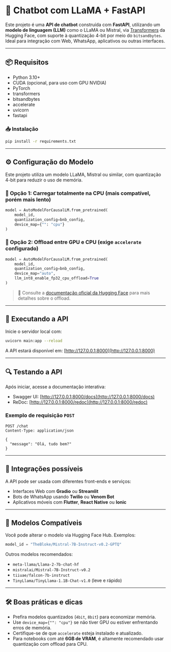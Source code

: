 
# 🤖 Chatbot com LLaMA + FastAPI

Este projeto é uma **API de chatbot** construída com **FastAPI**, utilizando um **modelo de linguagem (LLM)** como o LLaMA ou Mistral, via [Transformers](https://huggingface.co/docs/transformers/) da Hugging Face, com suporte à quantização 4-bit por meio do `bitsandbytes`. Ideal para integração com Web, WhatsApp, aplicativos ou outras interfaces.

---

## 📦 Requisitos

- Python 3.10+ 
- CUDA (opcional, para uso com GPU NVIDIA)
- PyTorch
- transformers 
- bitsandbytes
- accelerate
- uvicorn
- fastapi

### 📥 Instalação

```bash
pip install -r requirements.txt
```

---

## ⚙️ Configuração do Modelo

Este projeto utiliza um modelo LLaMA, Mistral ou similar, com quantização 4-bit para reduzir o uso de memória.

### 🔹 Opção 1: Carregar totalmente na CPU (mais compatível, porém mais lento)

```python
model = AutoModelForCausalLM.from_pretrained(
    model_id,
    quantization_config=bnb_config,
    device_map={"": "cpu"}
)
```

### 🔹 Opção 2: Offload entre GPU e CPU (exige `accelerate` configurado)

```python
model = AutoModelForCausalLM.from_pretrained(
    model_id,
    quantization_config=bnb_config,
    device_map="auto",
    llm_int8_enable_fp32_cpu_offload=True
)
```

> 🔗 Consulte a [documentação oficial da Hugging Face](https://huggingface.co/docs/transformers/main/en/main_classes/quantization#offload-between-cpu-and-gpu) para mais detalhes sobre o offload.

---

## 🚀 Executando a API

Inicie o servidor local com:

```bash
uvicorn main:app --reload
```

A API estará disponível em: [http://127.0.0.1:8000](http://127.0.0.1:8000)

---

## 🔍 Testando a API

Após iniciar, acesse a documentação interativa:

- Swagger UI: [http://127.0.0.1:8000/docs](http://127.0.0.1:8000/docs)
- ReDoc: [http://127.0.0.1:8000/redoc](http://127.0.0.1:8000/redoc)

### Exemplo de requisição `POST`

```http
POST /chat
Content-Type: application/json

{
  "message": "Olá, tudo bem?"
}
```

---

## 💬 Integrações possíveis

A API pode ser usada com diferentes front-ends e serviços:

- Interfaces Web com **Gradio** ou **Streamlit**
- Bots de WhatsApp usando **Twilio** ou **Venom Bot**
- Aplicativos móveis com **Flutter**, **React Native** ou **Ionic**

---

## 🧠 Modelos Compatíveis

Você pode alterar o modelo via Hugging Face Hub. Exemplos:

```python
model_id = "TheBloke/Mistral-7B-Instruct-v0.2-GPTQ"
```

Outros modelos recomendados:

- `meta-llama/Llama-2-7b-chat-hf`
- `mistralai/Mistral-7B-Instruct-v0.2`
- `tiiuae/falcon-7b-instruct`
- `TinyLlama/TinyLlama-1.1B-Chat-v1.0` (leve e rápido)

---

## 🛠️ Boas práticas e dicas

- Prefira modelos quantizados (`4bit`, `8bit`) para economizar memória.
- Use `device_map={"": "cpu"}` se não tiver GPU ou estiver enfrentando erros de memória.
- Certifique-se de que `accelerate` esteja instalado e atualizado.
- Para notebooks com até **6GB de VRAM**, é altamente recomendado usar quantização com offload para CPU.
